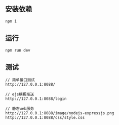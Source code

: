## 安装依赖
```
npm i
```

## 运行
```
npm run dev
```

## 测试
```
// 简单接口测试
http://127.0.0.1:8088/

// ejs模板推送
http://127.0.0.1:8088/login

// 静态web服务
http://127.0.0.1:8088/image/nodejs-expressjs.png
http://127.0.0.1:8088/css/style.css
```